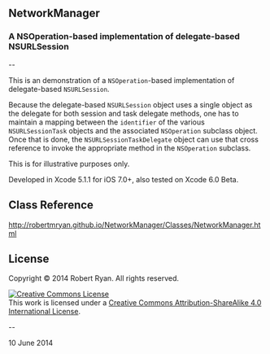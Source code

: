 ## NetworkManager 

### A NSOperation-based implementation of delegate-based NSURLSession

--

This is an demonstration of a `NSOperation`-based implementation of delegate-based `NSURLSession`.

Because the delegate-based `NSURLSession` object uses a single object as the delegate for both session and task delegate methods, one has to maintain a mapping between the `identifier` of the various `NSURLSessionTask` objects and the associated `NSOperation` subclass object. Once that is done, the `NSURLSessionTaskDelegate` object can use that cross reference to invoke the appropriate method in the `NSOperation` subclass.

This is for illustrative purposes only.

Developed in Xcode 5.1.1 for iOS 7.0+, also tested on Xcode 6.0 Beta.

## Class Reference

http://robertmryan.github.io/NetworkManager/Classes/NetworkManager.html

## License

Copyright &copy; 2014 Robert Ryan. All rights reserved.

<a rel="license" href="http://creativecommons.org/licenses/by-sa/4.0/"><img alt="Creative Commons License" style="border-width:0" src="http://i.creativecommons.org/l/by-sa/4.0/88x31.png" /></a><br />This work is licensed under a <a rel="license" href="http://creativecommons.org/licenses/by-sa/4.0/">Creative Commons Attribution-ShareAlike 4.0 International License</a>.

--

10 June 2014